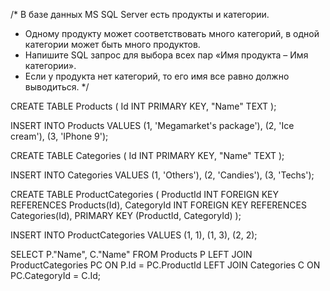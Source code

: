 /* В базе данных MS SQL Server есть продукты и категории.
 * Одному продукту может соответствовать много категорий, в одной категории может быть много продуктов.
 * Напишите SQL запрос для выбора всех пар «Имя продукта – Имя категории».
 * Если у продукта нет категорий, то его имя все равно должно выводиться.
 */

CREATE TABLE Products (
	Id INT PRIMARY KEY,
	"Name" TEXT
);

INSERT INTO Products
VALUES
	(1, 'Megamarket's package'),
	(2, 'Ice cream'),
	(3, 'IPhone 9');

CREATE TABLE Categories (
	Id INT PRIMARY KEY,
	"Name" TEXT
);

INSERT INTO Categories
VALUES
	(1, 'Others'),
	(2, 'Candies'),
	(3, 'Techs');

CREATE TABLE ProductCategories (
	ProductId INT FOREIGN KEY REFERENCES Products(Id),
	CategoryId INT FOREIGN KEY REFERENCES Categories(Id),
	PRIMARY KEY (ProductId, CategoryId)
);

INSERT INTO ProductCategories
VALUES
	(1, 1),
	(1, 3),
	(2, 2);

SELECT P."Name", C."Name"
FROM Products P
LEFT JOIN ProductCategories PC
	ON P.Id = PC.ProductId
LEFT JOIN Categories C
	ON PC.CategoryId = C.Id;
